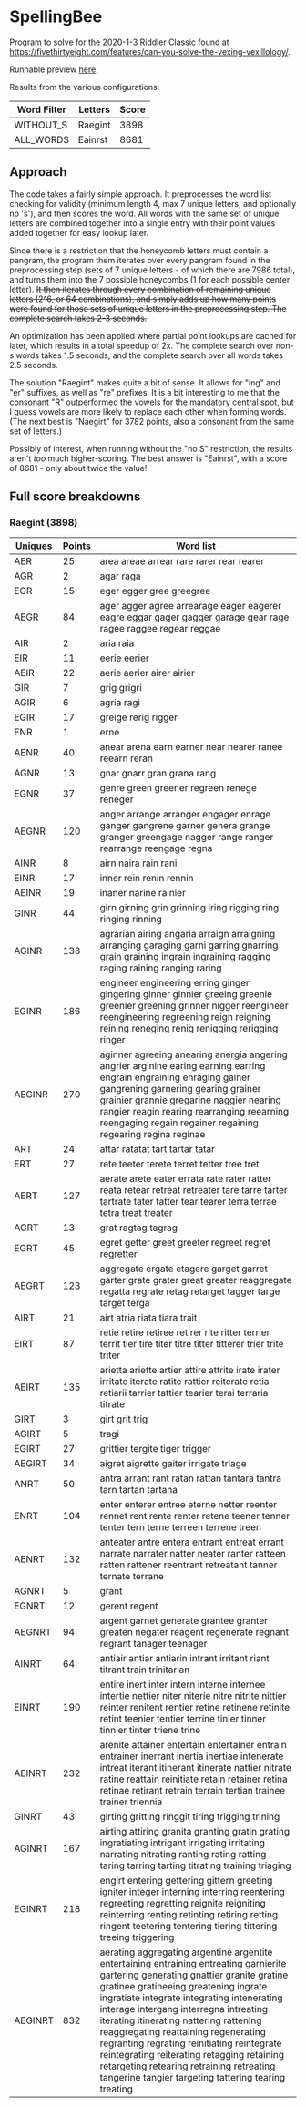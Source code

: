 # SpellingBee

Program to solve for the 2020-1-3 Riddler Classic found at https://fivethirtyeight.com/features/can-you-solve-the-vexing-vexillology/.

Runnable preview [here](https://htmlpreview.github.io/?https://github.com/nasderidaq/spellingBee/blob/master/spellingBee.html).

Results from the various configurations:

| Word Filter | Letters | Score |
|-------------|---------|-------|
| WITHOUT_S   | Raegint |  3898 |
| ALL_WORDS   | Eainrst |  8681 |

## Approach

The code takes a fairly simple approach. It preprocesses the word list checking for validity (minimum length 4, max 7 unique letters, and optionally no 's'), and then scores the word. All words with the same set of unique letters are combined together into a single entry with their point values added together for easy lookup later.

Since there is a restriction that the honeycomb letters must contain a pangram, the program them iterates over every pangram found in the preprocessing step (sets of 7 unique letters - of which there are 7986 total), and turns them into the 7 possible honeycombs (1 for each possible center letter). ~~It then iterates through every combination of remaining unique letters (2^6, or 64 combinations), and simply adds up how many points were found for those sets of unique letters in the preprocessing step. The complete search takes 2-3 seconds.~~

An optimization has been applied where partial point lookups are cached for later, which results in a total speedup of 2x. The complete search over non-s words takes 1.5 seconds, and the complete search over all words takes 2.5 seconds.

The solution "Raegint" makes quite a bit of sense. It allows for "ing" and "er" suffixes, as well as "re" prefixes. It is a bit interesting to me that the consonant "R" outperformed the vowels for the mandatory central spot, but I guess vowels are more likely to replace each other when forming words. (The next best is "Naegirt" for 3782 points, also a consonant from the same set of letters.)

Possibly of interest, when running without the "no S" restriction, the results aren't *too* much higher-scoring. The best answer is "Eainrst", with a score of 8681 - only about twice the value!

## Full score breakdowns

### Raegint (3898)

| Uniques | Points | Word list
|---------|--------|----------
| AER     |     25 | area areae arrear rare rarer rear rearer
| AGR     |      2 | agar raga
| EGR     |     15 | eger egger gree greegree
| AEGR    |     84 | ager agger agree arrearage eager eagerer eagre eggar gager gagger garage gear rage ragee raggee regear reggae
| AIR     |      2 | aria raia
| EIR     |     11 | eerie eerier
| AEIR    |     22 | aerie aerier airer airier
| GIR     |      7 | grig grigri
| AGIR    |      6 | agria ragi
| EGIR    |     17 | greige rerig rigger
| ENR     |      1 | erne
| AENR    |     40 | anear arena earn earner near nearer ranee reearn reran
| AGNR    |     13 | gnar gnarr gran grana rang
| EGNR    |     37 | genre green greener regreen renege reneger
| AEGNR   |    120 | anger arrange arranger engager enrage ganger gangrene garner genera grange granger greengage nagger range ranger rearrange reengage regna
| AINR    |      8 | airn naira rain rani
| EINR    |     17 | inner rein renin rennin
| AEINR   |     19 | inaner narine rainier
| GINR    |     44 | girn girning grin grinning iring rigging ring ringing rinning
| AGINR   |    138 | agrarian airing angaria arraign arraigning arranging garaging garni garring gnarring grain graining ingrain ingraining ragging raging raining ranging raring
| EGINR   |    186 | engineer engineering erring ginger gingering ginner ginnier greeing greenie greenier greening grinner nigger reengineer reengineering regreening reign reigning reining reneging renig renigging rerigging ringer
| AEGINR  |    270 | aginner agreeing anearing anergia angering angrier arginine earing earning earring engrain engraining enraging gainer gangrening garnering gearing grainer grainier grannie gregarine naggier nearing rangier reagin rearing rearranging reearning reengaging regain regainer regaining regearing regina reginae
| ART     |     24 | attar ratatat tart tartar tatar
| ERT     |     27 | rete teeter terete terret tetter tree tret
| AERT    |    127 | aerate arete eater errata rate rater ratter reata retear retreat retreater tare tarre tarter tartrate tater tatter tear tearer terra terrae tetra treat treater
| AGRT    |     13 | grat ragtag tagrag
| EGRT    |     45 | egret getter greet greeter regreet regret regretter
| AEGRT   |    123 | aggregate ergate etagere garget garret garter grate grater great greater reaggregate regatta regrate retag retarget tagger targe target terga
| AIRT    |     21 | airt atria riata tiara trait
| EIRT    |     87 | retie retire retiree retirer rite ritter terrier territ tier tire titer titre titter titterer trier trite triter
| AEIRT   |    135 | arietta ariette artier attire attrite irate irater irritate iterate ratite rattier reiterate retia retiarii tarrier tattier tearier terai terraria titrate
| GIRT    |      3 | girt grit trig
| AGIRT   |      5 | tragi
| EGIRT   |     27 | grittier tergite tiger trigger
| AEGIRT  |     34 | aigret aigrette gaiter irrigate triage
| ANRT    |     50 | antra arrant rant ratan rattan tantara tantra tarn tartan tartana
| ENRT    |    104 | enter enterer entree eterne netter reenter rennet rent rente renter retene teener tenner tenter tern terne terreen terrene treen
| AENRT   |    132 | anteater antre entera entrant entreat errant narrate narrater natter neater ranter ratteen ratten rattener reentrant retreatant tanner ternate terrane
| AGNRT   |      5 | grant
| EGNRT   |     12 | gerent regent
| AEGNRT  |     94 | argent garnet generate grantee granter greaten negater reagent regenerate regnant regrant tanager teenager
| AINRT   |     64 | antiair antiar antiarin intrant irritant riant titrant train trinitarian
| EINRT   |    190 | entire inert inter intern interne internee intertie nettier niter niterie nitre nitrite nittier reinter renitent rentier retine retinene retinite retint teenier tentier terrine tinier tinner tinnier tinter triene trine
| AEINRT  |    232 | arenite attainer entertain entertainer entrain entrainer inerrant inertia inertiae intenerate intreat iterant itinerant itinerate nattier nitrate ratine reattain reinitiate retain retainer retina retinae retirant retrain terrain tertian trainee trainer triennia
| GINRT   |     43 | girting gritting ringgit tiring trigging trining
| AGINRT  |    167 | airting attiring granita granting gratin grating ingratiating intrigant irrigating irritating narrating nitrating ranting rating ratting taring tarring tarting titrating training triaging
| EGINRT  |    218 | engirt entering gettering gittern greeting igniter integer interning interring reentering regreeting regretting reignite reigniting reinterring renting retinting retiring retting ringent teetering tentering tiering tittering treeing triggering
| AEGINRT |    832 | aerating aggregating argentine argentite entertaining entraining entreating garnierite gartering generating gnattier granite gratine gratinee gratineeing greatening ingrate ingratiate integrate integrating intenerating interage intergang interregna intreating iterating itinerating nattering rattening reaggregating reattaining regenerating regranting regrating reinitiating reintegrate reintegrating reiterating retagging retaining retargeting retearing retraining retreating tangerine tangier targeting tattering tearing treating
